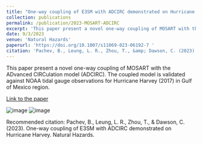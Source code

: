 ```yaml
---
title: "One-way coupling of E3SM with ADCIRC demonstrated on Hurricane Harvey"
collection: publications
permalink: /publication/2023-MOSART-ADCIRC
excerpt: 'This paper present a novel one-way coupling of MOSART with the ADvanced CIRCulation model (ADCIRC). The coupled model is validated against NOAA tidal gauge observations for Hurricane Harvey (2017) in Gulf of Mexico region.'
date: 9/3/2023
venue: 'Natural Hazards'
paperurl: 'https://doi.org/10.1007/s11069-023-06192-7 '
citation: 'Pachev, B., Leung, L. R., Zhou, T., &amp; Dawson, C. (2023). One-way coupling of E3SM with ADCIRC demonstrated on Hurricane Harvey. Natural Hazards. '
---
```

This paper present a novel one-way coupling of MOSART with the ADvanced CIRCulation model (ADCIRC). The coupled model is validated against NOAA tidal gauge observations for Hurricane Harvey (2017) in Gulf of Mexico region.

[Link to the paper](https://doi.org/10.1007/s11069-023-06192-7 )

![image](https://media.springernature.com/full/springer-static/image/art%3A10.1007%2Fs11069-023-06192-7/MediaObjects/11069_2023_6192_Fig2_HTML.png?as=webp)
![image](https://media.springernature.com/full/springer-static/image/art%3A10.1007%2Fs11069-023-06192-7/MediaObjects/11069_2023_6192_Fig8_HTML.png?as=webp)

Recommended citation: Pachev, B., Leung, L. R., Zhou, T., & Dawson, C. (2023). One-way coupling of E3SM with ADCIRC demonstrated on Hurricane Harvey. Natural Hazards. 